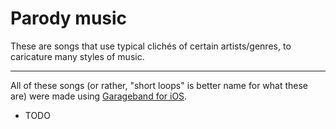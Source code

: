 
# Parody music

These are songs that use typical clichés of certain artists/genres, to caricature many styles of music.

---

All of these songs (or rather, "short loops" is better name for what these are)
were made using [Garageband for iOS](https://www.apple.com/ios/garageband/).

- TODO
